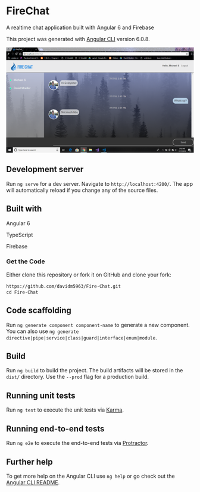 # FireChat

A realtime chat application built with Angular 6 and Firebase

This project was generated with [Angular CLI](https://github.com/angular/angular-cli) version 6.0.8.

![demo of app](Fire-Chat-main.PNG)


## Development server

Run `ng serve` for a dev server. Navigate to `http://localhost:4200/`. The app will automatically reload if you change any of the source files.

## Built with

Angular 6

TypeScript

Firebase

### Get the Code

Either clone this repository or fork it on GitHub and clone your fork:

```
https://github.com/davidm5963/Fire-Chat.git
cd Fire-Chat
```



## Code scaffolding

Run `ng generate component component-name` to generate a new component. You can also use `ng generate directive|pipe|service|class|guard|interface|enum|module`.

## Build

Run `ng build` to build the project. The build artifacts will be stored in the `dist/` directory. Use the `--prod` flag for a production build.

## Running unit tests

Run `ng test` to execute the unit tests via [Karma](https://karma-runner.github.io).

## Running end-to-end tests

Run `ng e2e` to execute the end-to-end tests via [Protractor](http://www.protractortest.org/).

## Further help

To get more help on the Angular CLI use `ng help` or go check out the [Angular CLI README](https://github.com/angular/angular-cli/blob/master/README.md).
